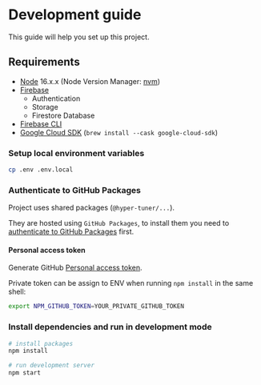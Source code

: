 # Development guide

This guide will help you set up this project.

## Requirements

- [Node](https://nodejs.org/) 16.x.x (Node Version Manager: [nvm](https://github.com/nvm-sh/nvm))
- [Firebase](https://console.firebase.google.com/)
  - Authentication
  - Storage
  - Firestore Database
- [Firebase CLI](https://firebase.google.com/docs/cli)
- [Google Cloud SDK](https://cloud.google.com/sdk/docs/install) (`brew install --cask google-cloud-sdk`)

### Setup local environment variables

```bash
cp .env .env.local
```

### Authenticate to GitHub Packages

Project uses shared packages (`@hyper-tuner/...`).

They are hosted using `GitHub Packages`, to install them you need to [authenticate to GitHub Packages](https://docs.github.com/en/packages/working-with-a-github-packages-registry/working-with-the-npm-registry#authenticating-to-github-packages) first.

#### Personal access token

Generate GitHub [Personal access token](https://github.com/settings/tokens).

Private token can be assign to ENV when running `npm install` in the same shell:

```bash
export NPM_GITHUB_TOKEN=YOUR_PRIVATE_GITHUB_TOKEN
```

### Install dependencies and run in development mode

```bash
# install packages
npm install

# run development server
npm start
```
